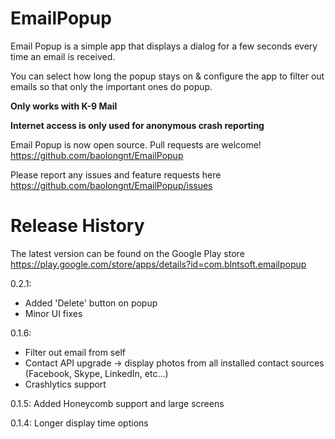 EmailPopup
==========


Email Popup is a simple app that displays a dialog for a few seconds every time an email is received.

You can select how long the popup stays on & configure the app to filter out emails so that only the important ones do popup.

**Only works with K-9 Mail**

**Internet access is only used for anonymous crash reporting**

Email Popup is now open source. Pull requests are welcome!
https://github.com/baolongnt/EmailPopup

Please report any issues and feature requests here
https://github.com/baolongnt/EmailPopup/issues


Release History
===============

The latest version can be found on the Google Play store
https://play.google.com/store/apps/details?id=com.blntsoft.emailpopup


0.2.1:
  * Added 'Delete' button on popup
  * Minor UI fixes

0.1.6:
  * Filter out email from self
  * Contact API upgrade -> display photos from all installed contact sources (Facebook, Skype, LinkedIn, etc...)
  * Crashlytics support

0.1.5: Added Honeycomb support and large screens

0.1.4: Longer display time options
